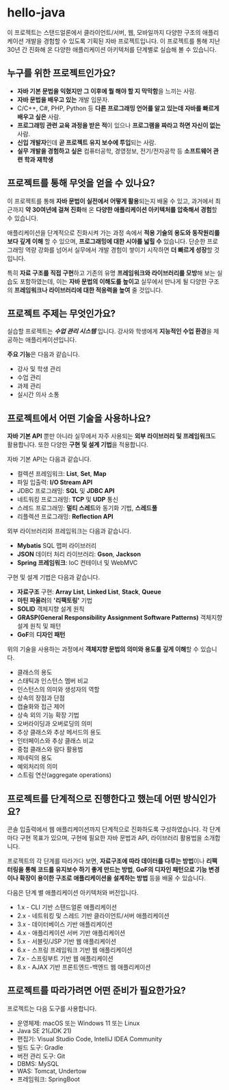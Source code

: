 # hello-java

이 프로젝트는 스탠드얼론에서 클라이언트/서버, 웹, 모바일까지 다양한 구조의 애플리케이션 개발을 경험할 수 있도록 기획된 자바 프로젝트입니다. 이 프로젝트를 통해 지난 30년 간 진화해 온 다양한 애플리케이션 아키텍처를 단계별로 실습해 볼 수 있습니다. 

## 누구를 위한 프로젝트인가요?

* **자바 기본 문법을 익혔지만 그 이후에 뭘 해야 할 지 막막함**을 느끼는 사람.
* **자바 문법을 배우고 있는** 개발 입문자. 
* C/C++, C#, PHP, Python 등 **다른 프로그래밍 언어를 알고 있는데 자바를 빠르게 배우고 싶은** 사람.
* **프로그래밍 관련 교육 과정을 받은 적**이 있으나 **프로그램을 짜라고 하면 자신이 없는** 사람.
* **신입 개발자**인데 **곧 프로젝트 유지 보수에 투입**되는 사람.
* **실무 개발을 경험하고 싶은** 컴퓨터공학, 경영정보, 전기/전자공학 등 **소프트웨어 관련 학과 재학생**

## 프로젝트를 통해 무엇을 얻을 수 있나요?

이 프로젝트를 통해 **자바 문법이 실전에서 어떻게 활용**되는지 배울 수 있고, 과거에서 최근까지 **약 30여년에 걸쳐 진화**해 온 **다양한 애플리케이션 아키텍처를 압축해서 경험**할 수 있습니다.

애플리케이션을 단계적으로 진화시켜 가는 과정 속에서 **적용 기술의 용도와 동작원리를 보다 깊게 이해** 할 수 있으며, **프로그래밍에 대한 시야를 넓힐 수** 있습니다. 단순한 프로그래밍 역량 강화를 넘어서 실무에서 개발 경험이 쌓이기 시작하면 **더 빠르게 성장**할 것입니다.

특히 **자료 구조를 직접 구현**하고 기존의 유명 **프레임워크와 라이브러리를 모방**해 보는 실습도 포함하였는데, 이는 **자바 문법의 이해도를 높이고** 실무에서 만나게 될 다양한 구조의 **프레임워크나 라이브러리에 대한 적응력을 높여** 줄 것입니다.


## 프로젝트 주제는 무엇인가요?

실습할 프로젝트는 ***수업 관리 시스템*** 입니다. 강사와 학생에게 **지능적인 수업 환경**을 제공하는 애플리케이션입니다.

**주요 기능**은 다음과 같습니다.

- 강사 및 학생 관리
- 수업 관리
- 과제 관리
- 실시간 의사 소통

## 프로젝트에서 어떤 기술을 사용하나요?

**자바 기본 API** 뿐만 아니라 실무에서 자주 사용되는 **외부 라이브러리 및 프레임워크**도 활용합니다. 또한 다양한 **구현 및 설계 기법**을 적용합니다. 

자바 기본 API는 다음과 같습니다. 

- 컬렉션 프레임워크: **List**, **Set**, **Map**
- 파일 입출력: **I/O Stream API**
- JDBC 프로그래밍: **SQL** 및 **JDBC API**
- 네트워킹 프로그래밍: **TCP** 및 **UDP** 통신
- 스레드 프로그래밍: **멀티 스레드**와 동기화 기법, **스레드풀**
- 리플렉션 프로그래밍: **Reflection API**

외부 라이브러리와 프레임워크는 다음과 같습니다.

- **Mybatis** SQL 맵퍼 라이브러리
- **JSON** 데이터 처리 라이브러리: **Gson**, **Jackson**
- **Spring 프레임워크**: IoC 컨테이너 및 WebMVC

구현 및 설계 기법은 다음과 같습니다.

- **자료구조** 구현: **Array List**, **Linked List**, **Stack**, **Queue**
- **마틴 파울러**의 **'리팩토링'** 기법
- **SOLID** 객체지향 설계 원칙
- **GRASP(General Responsibility Assignment Software Patterns)** 객체지향 설계 원칙 및 패턴
- **GoF**의 **디자인 패턴**

위의 기술을 사용하는 과정에서 **객체지향 문법의 의미와 용도를 깊게 이해**할 수 있습니다. 

- 클래스의 용도
- 스태틱과 인스턴스 멤버 비교
- 인스턴스의 의미와 생성자의 역할
- 상속의 장점과 단점
- 캡슐화와 접근 제어
- 상속 외의 기능 확장 기법
- 오버라이딩과 오버로딩의 의미
- 추상 클래스와 추상 메서드의 용도
- 인터페이스와 추상 클래스 비교
- 중첩 클래스와 람다 활용법
- 제네릭의 용도
- 예외처리의 의미
- 스트림 연산(aggregate operations)

## 프로젝트를 단계적으로 진행한다고 했는데 어떤 방식인가요?

콘솔 입출력에서 웹 애플리케이션까지 단계적으로 진화하도록 구성하였습니다. 각 단계마다 구현 목표가 있으며, 구현에 필요한 자바 문법과 API, 라이브러리 활용법을 소개합니다.

프로젝트의 각 단계를 따라가다 보면, **자료구조에 따라 데이터를 다루는 방법**이나 **리팩터링을 통해 코드를 유지보수 하기 좋게 만드는 방법**, **GoF의 디자인 패턴으로 기능 변경이나 확장이 용이한 구조로 애플리케이션을 설계하는 방법** 등을 배울 수 있습니다.

다음은 단계 별 애플리케이션 아키텍처와 버전입니다.

- 1.x - CLI 기반 스탠드얼론 애플리케이션
- 2.x - 네트워킹 및 스레드 기반 클라이언트/서버 애플리케이션
- 3.x - 데이터베이스 기반 애플리케이션
- 4.x - 애플리케이션 서버 기반 애플리케이션
- 5.x - 서블릿/JSP 기반 웹 애플리케이션
- 6.x - 스프링 프레임워크 기반 웹 애플리케이션
- 7.x - 스프링부트 기반 웹 애플리케이션
- 8.x - AJAX 기반 프론트엔드-백엔드 웹 애플리케이션

## 프로젝트를 따라가려면 어떤 준비가 필요한가요?

프로젝트는 다음 도구를 사용합니다.

- 운영체제: macOS 또는 Windows 11 또는 Linux 
- Java SE 21(JDK 21)
- 편집기: Visual Studio Code, IntelliJ IDEA Community
- 빌드 도구: Gradle
- 버전 관리 도구: Git
- DBMS: MySQL
- WAS: Tomcat, Undertow
- 프레임워크: SpringBoot
